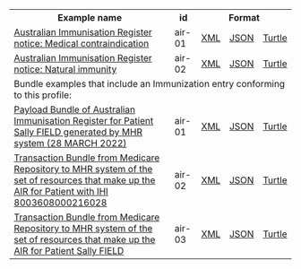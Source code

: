 <table class="list" width="100%">            
   <tr>
     <th>Example name</th>
     <th>id</th>
     <th colspan="3">Format</th>
   </tr>
   <tr>
      <td><a href="Flag-air-01.html">Australian Immunisation Register notice: Medical contraindication</a></td>
      <td>air-01</td>
      <td><a href="Flag-air-01.xml.html">XML</a></td>
      <td><a href="Flag-air-01.json.html">JSON</a></td>
      <td><a href="Flag-air-01.ttl.html">Turtle</a></td>
   </tr>
   <tr>
      <td><a href="Flag-air-02.html">Australian Immunisation Register notice: Natural immunity</a></td>
      <td>air-02</td>
      <td><a href="Flag-air-02.xml.html">XML</a></td>
      <td><a href="Flag-air-02.json.html">JSON</a></td>
      <td><a href="Flag-air-02.ttl.html">Turtle</a></td>
   </tr>
   <tr>
      <td colspan="5">Bundle examples that include an Immunization entry conforming to this profile:</td>
   </tr>
   <tr>
      <td><a href="Bundle-air-01.html">Payload Bundle of Australian Immunisation Register for Patient Sally FIELD generated by MHR system (28 MARCH 2022)</a></td>
      <td>air-01</td>
      <td><a href="Bundle-air-01.xml.html">XML</a></td>
      <td><a href="Bundle-air-01.json.html">JSON</a></td>
      <td><a href="Bundle-air-01.ttl.html">Turtle</a></td>
   </tr>
   <tr>
      <td><a href="Bundle-air-02.html">Transaction Bundle from Medicare Repository to MHR system of the set of resources that make up the AIR for Patient with IHI 8003608000216028</a></td>
      <td>air-02</td>
      <td><a href="Bundle-air-02.xml.html">XML</a></td>
      <td><a href="Bundle-air-02.json.html">JSON</a></td>
      <td><a href="Bundle-air-02.ttl.html">Turtle</a></td>
   </tr>
   <tr>
      <td><a href="Bundle-air-03.html">Transaction Bundle from Medicare Repository to MHR system of the set of resources that make up the AIR for Patient Sally FIELD</a></td>
      <td>air-03</td>
      <td><a href="Bundle-air-03.xml.html">XML</a></td>
      <td><a href="Bundle-air-03.json.html">JSON</a></td>
      <td><a href="Bundle-air-03.ttl.html">Turtle</a></td>
   </tr>
</table>